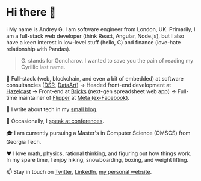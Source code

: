 # Hi there 👋

:information_source: My name is Andrey G. I am software engineer from London, UK. Primarily, I am a full-stack web developer (think React, Angular, Node.js), but I also have a keen interest in low-level stuff (hello, C) and finance (love-hate relationship with Pandas).

> G. stands for Goncharov. I wanted to save you the pain of reading my Cyrillic last name.

:briefcase: Full-stack (web, blockchain, and even a bit of embedded) at software consultancies ([DSR](https://en.dsr-corporation.com/), [DataArt](https://www.dataart.com/)) -> Headed front-end development at [Hazelcast](https://hazelcast.com/) -> Front-end at [Bricks](https://www.thebricks.com/) (next-gen spreadsheet web app) -> Full-time maintainer of [Flipper](https://fbflipper.com/) at [Meta (ex-Facebook)](https://www.facebook.com/).

:memo: I write about tech in my [small blog](https://blog.goncharov.page/). 

:microphone: Occasionally, I [speak at conferences](https://github.com/aigoncharov/talks).

:mortar_board: I am currently pursuing a Master's in Computer Science (OMSCS) from Georgia Tech.

:heart: I love math, physics, rational thinking, and figuring out how things work. In my spare time, I enjoy hiking, snowboarding, boxing, and weight lifting.

:mailbox: Stay in touch on [Twitter](https://twitter.com/ai_goncharov), [LinkedIn](https://www.linkedin.com/in/aigoncharov/), [my personal website](https://goncharov.page/).
